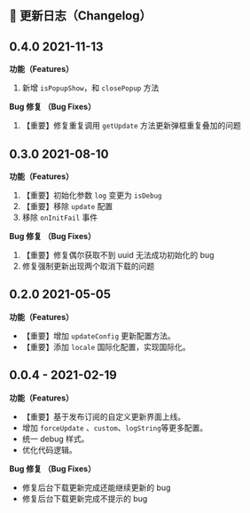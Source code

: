 ## 📌 更新日志（Changelog）

## 0.4.0 2021-11-13

**功能（Features）**

1. 新增 `isPopupShow`，和 `closePopup` 方法

**Bug 修复 （Bug Fixes）**

1. 【重要】修复重复调用 `getUpdate` 方法更新弹框重复叠加的问题

## 0.3.0 2021-08-10

**功能（Features）**

1. 【重要】初始化参数 `log` 变更为 `isDebug`
2. 【重要】移除 `update` 配置
3. 移除 `onInitFail` 事件

**Bug 修复 （Bug Fixes）**

1. 【重要】修复偶尔获取不到 uuid 无法成功初始化的 bug
2. 修复强制更新出现两个取消下载的问题

## 0.2.0 2021-05-05

**功能（Features）**

- 【重要】增加 `updateConfig` 更新配置方法。
- 【重要】添加 `locale` 国际化配置，实现国际化。

## 0.0.4 - 2021-02-19

**功能（Features）**

- 【重要】基于发布订阅的自定义更新界面上线。
- 增加 `forceUpdate` 、`custom`、`logString`等更多配置。
- 统一 debug 样式。
- 优化代码逻辑。

**Bug 修复 （Bug Fixes）**

- 修复后台下载更新完成还能继续更新的 bug
- 修复后台下载更新完成不提示的 bug

